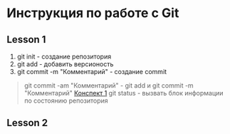 # Инструкция по работе с Git
## Lesson 1
1. git init - создание репозитория
2. git add - добавить версионость
3. git commit -m "Комментарий" - создание commit
> git commit -am "Комментарий" - git add и git commit -m "Комментарий"
[Конспект 1](https://habr.com/ru/articles/541258/ "Конспект 1")
git status - вызвать блок информации по состоянию репозитория

## Lesson 2
